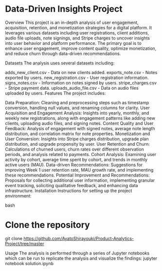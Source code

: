 # Data-Driven Insights Project
Overview
This project is an in-depth analysis of user engagement, acquisition, retention, and monetization strategies for a digital platform. It leverages various datasets including user registrations, client additions, audio file uploads, note signings, and Stripe charges to uncover insights into user behavior and platform performance. The primary goal is to enhance user engagement, improve content quality, optimize monetization, and reduce churn through data-driven recommendations.

Datasets
The analysis uses several datasets including:

adds_new_client.csv - Data on new clients added.
exports_note.csv - Notes exported by users.
new_registration.csv - User registration information.
signs_notes.csv - Information on notes signed by users.
stripe_charges.csv - Stripe payment data.
uploads_audio_file.csv - Data on audio files uploaded by users.
Features
The project includes:

Data Preparation: Cleaning and preprocessing steps such as timestamp conversion, handling null values, and renaming columns for clarity.
User Acquisition and Engagement Analysis: Insights into yearly, monthly, and weekly new registrations, along with engagement patterns like adding new clients, uploading audio files, and signing notes.
Content Quality and User Feedback: Analysis of engagement with signed notes, average note length distribution, and correlation matrix for note properties.
Monetization and User Conversion: Insights into Stripe charges distribution, upgrade plan distribution, and upgrade propensity by user.
User Retention and Churn: Calculations of churned users, churn rates over different observation periods, and analysis related to payments.
Cohort Analysis: Examining user activity by cohort, average time spent by cohort, and trends in monthly active users (MAU).
Data-driven Recommendations: Suggestions for improving Week 1 user retention rate, MAU growth rate, and implementing these recommendations.
Potential Improvement and Recommendations: Proposals for collecting additional user information, implementing granular event tracking, soliciting qualitative feedback, and enhancing data infrastructure.
Installation
Instructions for setting up the project environment:

bash
# Clone the repository
git clone https://github.com/AyatoShirayouki/Product-Analytics-Project/tree/master

Usage
The analysis is performed through a series of Jupyter notebooks which can be run to replicate the analysis and visualize the findings:
jupyter notebook solution.ipynb
